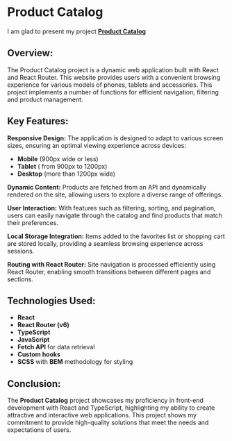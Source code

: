 # Product Catalog
I am glad to present my project **[Product Catalog](https://antonina-klishch.github.io/product_catalog/)**

## Overview:
The Product Catalog project is a dynamic web application built with React and React Router. This website provides users with a convenient browsing experience for various models of phones, tablets and accessories. This project implements a number of functions for efficient navigation, filtering and product management.

## Key Features:

**Responsive Design:** The application is designed to adapt to various screen sizes, ensuring an optimal viewing experience across devices:
  * **Mobile** (900px wide or less)
  * **Tablet** ( from 900px to 1200px)
  * **Desktop** (more than 1200px wide)

**Dynamic Content:** Products are fetched from an API and dynamically rendered on the site, allowing users to explore a diverse range of offerings.

**User Interaction:** With features such as filtering, sorting, and pagination, users can easily navigate through the catalog and find products that match their preferences.

**Local Storage Integration:** Items added to the favorites list or shopping cart are stored locally, providing a seamless browsing experience across sessions.

**Routing with React Router:** Site navigation is processed efficiently using React Router, enabling smooth transitions between different pages and sections.

## Technologies Used:
* **React**
* **React Router (v6)**
* **TypeScript**
* **JavaScript**
* **Fetch API**  for data retrieval
* **Custom hooks** 
* **SCSS** with **BEM** methodology for styling

## Conclusion:
The **Product Catalog** project showcases my proficiency in front-end development with React and TypeScript, highlighting my ability to create attractive and interactive web applications. This project shows my commitment to provide high-quality solutions that meet the needs and expectations of users.
